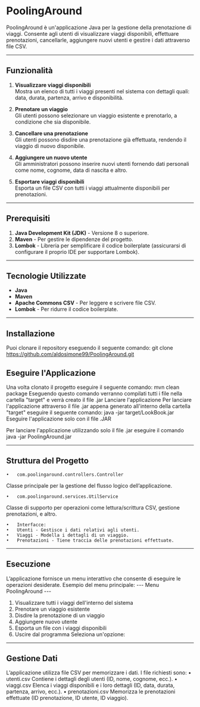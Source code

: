 # PoolingAround

PoolingAround è un'applicazione Java per la gestione della prenotazione di viaggi. Consente agli utenti di visualizzare viaggi disponibili, effettuare prenotazioni, cancellarle, aggiungere nuovi utenti e gestire i dati attraverso file CSV.

---

## **Funzionalità**

1. **Visualizzare viaggi disponibili**  
   Mostra un elenco di tutti i viaggi presenti nel sistema con dettagli quali: data, durata, partenza, arrivo e disponibilità.

2. **Prenotare un viaggio**  
   Gli utenti possono selezionare un viaggio esistente e prenotarlo, a condizione che sia disponibile.

3. **Cancellare una prenotazione**  
   Gli utenti possono disdire una prenotazione già effettuata, rendendo il viaggio di nuovo disponibile.

4. **Aggiungere un nuovo utente**  
   Gli amministratori possono inserire nuovi utenti fornendo dati personali come nome, cognome, data di nascita e altro.

5. **Esportare viaggi disponibili**  
   Esporta un file CSV con tutti i viaggi attualmente disponibili per prenotazioni.

---

## **Prerequisiti**

1. **Java Development Kit (JDK)** - Versione 8 o superiore.  
2. **Maven** - Per gestire le dipendenze del progetto.  
3. **Lombok** - Libreria per semplificare il codice boilerplate (assicurarsi di configurare il proprio IDE per supportare Lombok).

---

## **Tecnologie Utilizzate**

- **Java**  
- **Maven**  
- **Apache Commons CSV** - Per leggere e scrivere file CSV.  
- **Lombok** - Per ridurre il codice boilerplate.

---

## **Installazione**

Puoi clonare il repository eseguendo il seguente comando: git clone https://github.com/aldosimone99/PoolingAround.git

## **Eseguire l'Applicazione**

Una volta clonato il progetto eseguire il seguente comando: mvn clean package Eseguendo questo comando verranno compilati tutti i file nella cartella "target" e verrà creato il file .jar
Lanciare l'applicazione Per lanciare l'applicazione attraverso il file .jar appena generato all'interno della cartella "target" eseguire il seguente comando: java -jar target/LookBook.jar
Eseguire l'applicazione solo con il file .JAR

Per lanciare l'applicazione utilizzando solo il file .jar eseguire il comando java -jar PoolingAround.jar

---

## **Struttura del Progetto**
	•	com.poolingaround.controllers.Controller
Classe principale per la gestione del flusso logico dell’applicazione.

	•	com.poolingaround.services.UtilService
Classe di supporto per operazioni come lettura/scrittura CSV, gestione prenotazioni, e altro.

	•	Interfacce:
	•	Utenti - Gestisce i dati relativi agli utenti.
	•	Viaggi - Modella i dettagli di un viaggio.
	•	Prenotazioni - Tiene traccia delle prenotazioni effettuate.

 ---
 
## **Esecuzione**
L’applicazione fornisce un menu interattivo che consente di eseguire le operazioni desiderate.
Esempio del menu principale:
--- Menu PoolingAround ---
1. Visualizzare tutti i viaggi dell'interno del sistema
2. Prenotare un viaggio esistente
3. Disdire la prenotazione di un viaggio
4. Aggiungere nuovo utente
5. Esporta un file con i viaggi disponibili
0. Uscire dal programma
Seleziona un'opzione:

---
 
## **Gestione Dati**

L’applicazione utilizza file CSV per memorizzare i dati. I file richiesti sono:
	•	utenti.csv
Contiene i dettagli degli utenti (ID, nome, cognome, ecc.).
	•	viaggi.csv
Elenca i viaggi disponibili e i loro dettagli (ID, data, durata, partenza, arrivo, ecc.).
	•	prenotazioni.csv
Memorizza le prenotazioni effettuate (ID prenotazione, ID utente, ID viaggio).
